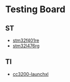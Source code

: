 # Testing Board

## ST

* [stm32f401re](http://www.st.com/content/st_com/en/products/microcontrollers/stm32-32-bit-arm-cortex-mcus/stm32-high-performance-mcus/stm32f4-series/stm32f401/stm32f401re.html)
* [stm32l476rg](http://www.st.com/content/st_com/en/products/microcontrollers/stm32-32-bit-arm-cortex-mcus/stm32-ultra-low-power-mcus/stm32l4-series/stm32l4x6/stm32l476rg.html)

## TI

* [cc3200-launchxl](http://www.ti.com/tool/cc3200-launchxl-rd)

